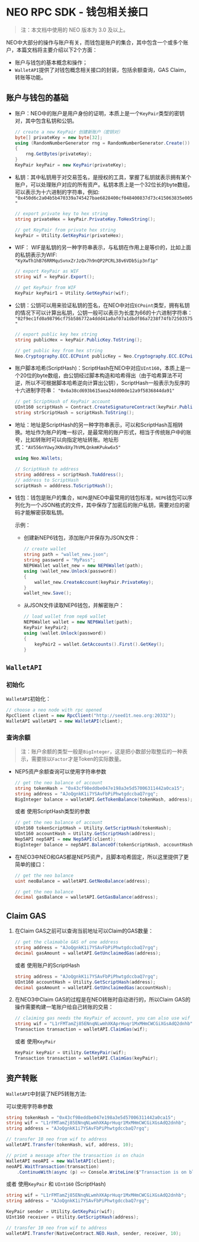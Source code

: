 # NEO RPC SDK - 钱包相关接口

> 注：本文档中使用的 NEO 版本为 3.0 及以上。

NEO中大部分的操作与账户有关，而钱包是账户的集合，其中包含一个或多个账户，本篇文档将主要介绍以下2个方面：

- 账户与钱包的基本概念和操作；
- `WalletAPI`提供了对钱包概念相关接口的封装，包括余额查询，GAS Claim，转账等功能。

## 账户与钱包的基础

- 账户：NEO中的账户是用户身份的证明，本质上是一个`KeyPair`类型的密钥对，其中包含私钥和公钥。
    ```c# 
    // create a new KeyPair 创建新账户（密钥对）
    byte[] privateKey = new byte[32];
    using (RandomNumberGenerator rng = RandomNumberGenerator.Create())
    {
        rng.GetBytes(privateKey);
    }
    KeyPair keyPair = new KeyPair(privateKey);
    ```

- 私钥：其中私钥用于对交易签名，是授权的工具，掌握了私钥就表示拥有某个账户，可以处理账户对应的所有资产。私钥本质上是一个32位长的byte数组，可以表示为十六进制的字符串，例如:
`"0x450d6c2a04b5b470339a745427bae6828400cf048400837d73c415063835e005"`

    ```c# 
    // export private key to hex string
    string privateHex = keyPair.PrivateKey.ToHexString();

    // get KeyPair from private hex string
    keyPair = Utility.GetKeyPair(privateHex);
    ```

- WIF： WIF是私钥的另一种字符串表示，与私钥在作用上是等价的，比如上面的私钥表示为WIF:
`"KyXwTh1hB76RRMquSvnxZrJzQx7h9nQP2PCRL38v6VDb5ip3nf1p"`

    ```c# 
    // export KeyPair as WIF
    string wif = keyPair.Export();

    // get KeyPair from WIF
    KeyPair keyPair1 = Utility.GetKeyPair(wif);
    ```

- 公钥：公钥可以用来验证私钥的签名，在NEO中对应`ECPoint`类型，拥有私钥的情况下可以计算出私钥，公钥一般可以表示为长度为66的十六进制字符串：
`"02f9ec1fd0a98796cf75b586772a4ddd41a0af07a1dbdf86a7238f74fb72503575"`

    ```c# 
    // export public key hex string
    string publicHex = keyPair.PublicKey.ToString();

    // get public key from hex string
    Neo.Cryptography.ECC.ECPoint publicKey = Neo.Cryptography.ECC.ECPoint.Parse(publicHex, Neo.Cryptography.ECC.ECCurve.Secp256r1);
    ```

- 账户脚本哈希(ScriptHash)：ScriptHash在NEO中对应`UInt160`，本质上是一个20位的byte数组，由公钥经过脚本构造和哈希得出（由于哈希算法不可逆，所以不可根据脚本哈希逆向计算出公钥），ScriptHash一般表示为反序的十六进制字符串：
`"0x6a38cd693b615aea24dd00de12a9f5836844da91"`

    ```c# 
    // get ScriptHash of KeyPair account
    UInt160 scriptHash = Contract.CreateSignatureContract(keyPair.PublicKey).ScriptHash;
    string strScriptHash = scriptHash.ToString();
    ```

- 地址：地址是ScriptHash的另一种字符串表示，可以和ScriptHash互相转换。地址作为账户的唯一标识，是最常用的账户形式，相当于传统账户中的账号，比如转账时可以向指定地址转账。地址形式：`"AV556nYUwyJKNv8Xy7hVMLQnkmKPukw6x5"`

    ```c# 
    using Neo.Wallets;

    // ScriptHash to address
    string adddress = scriptHash.ToAddress();
    // address to ScriptHash
    scriptHash = adddress.ToScriptHash();
    ```

- 钱包：钱包是账户的集合，`NEP6`是NEO中最常用的钱包标准，`NEP6`钱包可以序列化为一个JSON格式的文件，其中保存了加密后的账户私钥，需要对应的密码才能解密获取私钥。

    示例：
    - 创建新NEP6钱包，添加账户并保存为JSON文件：
        ```c# 
        // create wallet
        string path = "wallet_new.json";
        string password = "MyPass";
        NEP6Wallet wallet_new = new NEP6Wallet(path);
        using (wallet_new.Unlock(password))
        {
            wallet_new.CreateAccount(keyPair.PrivateKey);
        }
        wallet_new.Save();
        ```

    - 从JSON文件读取NEP6钱包，并解密账户：
        ```c# 
        // load wallet from nep6 wallet
        NEP6Wallet wallet = new NEP6Wallet(path);
        KeyPair keyPair2;
        using (wallet.Unlock(password))
        {
            keyPair2 = wallet.GetAccounts().First().GetKey();
        }
        ```

## `WalletAPI`

### 初始化
`WalletAPI`初始化：

```c#
// choose a neo node with rpc opened
RpcClient client = new RpcClient("http://seed1t.neo.org:20332");
WalletAPI walletAPI = new WalletAPI(client);
```

### 查询余额

> 注：账户余额的类型一般是`BigInteger`，这是把小数部分取整后的一种表示，需要除以`Factor`才是Token的实际数量。

- NEP5资产余额查询可以使用字符串参数
    ```c#
    // get the neo balance of account
    string tokenHash = "0x43cf98eddbe047e198a3e5d57006311442a0ca15";
    string address = "AJoQgnkK1i7YSAvFbPiPhwtgdccbaQ7rgq";
    BigInteger balance = walletAPI.GetTokenBalance(tokenHash, address);
    ```

    或者 使用ScriptHash类型的参数
    ```c#
    // get the neo balance of account
    UInt160 tokenScriptHash = Utility.GetScriptHash(tokenHash);
    UInt160 accountHash = Utility.GetScriptHash(address);
    Nep5API nep5API = new Nep5API(client);
    BigInteger balance = nep5API.BalanceOf(tokenScriptHash, accountHash);
    ```

- 在NEO3中NEO和GAS都是NEP5资产，且脚本哈希固定，所以这里提供了更简单的接口：
    ```c#
    // get the neo balance
    uint neoBalance = walletAPI.GetNeoBalance(address);

    // get the neo balance
    decimal gasBalance = walletAPI.GetGasBalance(address);
    ```

## Claim GAS

1. 在Claim GAS之前可以查询当前地址可以Claim的GAS数量：

    ```c#
    // get the claimable GAS of one address
    string address = "AJoQgnkK1i7YSAvFbPiPhwtgdccbaQ7rgq";
    decimal gasAmount = walletAPI.GetUnclaimedGas(address);
    ```
    或者 使用账户的ScriptHash

    ```c#
    string address = "AJoQgnkK1i7YSAvFbPiPhwtgdccbaQ7rgq";
    UInt160 accountHash = Utility.GetScriptHash(address);
    decimal gasAmount = walletAPI.GetUnclaimedGas(accountHash);
    ```

2. 在NEO3中Claim GAS的过程是在NEO转账时自动进行的，所以Claim GAS的操作需要构建一笔账户给自己转账的交易：

    ```c#
    // claiming gas needs the KeyPair of account, you can also use wif or private key hex string
    string wif = "L1rFMTamZj85ENnqNLwmhXKAprHuqr1MxMHmCWCGiXGsAdQ2dnhb";
    Transaction transaction = walletAPI.ClaimGas(wif);
    ```
    或者 使用`KeyPair`
    ```c#
    KeyPair keyPair = Utility.GetKeyPair(wif);
    Transaction transaction = walletAPI.ClaimGas(keyPair);
    ```

## 资产转账

`WalletAPI`中封装了NEP5转账方法:

可以使用字符串参数

```c#
string tokenHash = "0x43cf98eddbe047e198a3e5d57006311442a0ca15";
string wif = "L1rFMTamZj85ENnqNLwmhXKAprHuqr1MxMHmCWCGiXGsAdQ2dnhb";
string address = "AJoQgnkK1i7YSAvFbPiPhwtgdccbaQ7rgq";

// transfer 10 neo from wif to address
walletAPI.Transfer(tokenHash, wif, address, 10);

// print a message after the transaction is on chain
WalletAPI neoAPI = new WalletAPI(client);
neoAPI.WaitTransaction(transaction)
    .ContinueWith(async (p) => Console.WriteLine($"Transaction is on block {(await p).BlockHash}"));
```
或者 使用`KeyPair` 和 `UInt160` (ScriptHash)

```c#
string wif = "L1rFMTamZj85ENnqNLwmhXKAprHuqr1MxMHmCWCGiXGsAdQ2dnhb";
string address = "AJoQgnkK1i7YSAvFbPiPhwtgdccbaQ7rgq";

KeyPair sender = Utility.GetKeyPair(wif);
UInt160 receiver = Utility.GetScriptHash(address);

// transfer 10 neo from wif to address
walletAPI.Transfer(NativeContract.NEO.Hash, sender, receiver, 10);
```